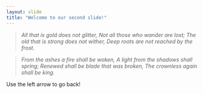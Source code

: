 ```yaml
---
layout: slide
title: "Welcome to our second slide!"
---
```

>*All that is gold does not glitter,
Not all those who wander are lost;
The old that is strong does not wither,
Deep roots are not reached by the frost.*

>*From the ashes a fire shall be woken,
A light from the shadows shall spring;
Renewed shall be blade that was broken,
The crownless again shall be king.*

Use the left arrow to go back!
